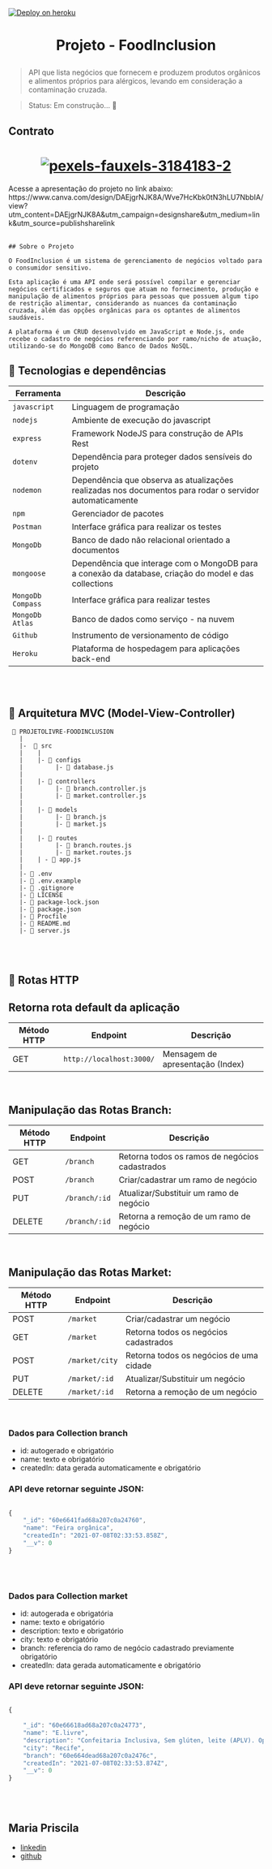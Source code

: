 [![Deploy on heroku](https://img.shields.io/badge/deploy-heroku.com-blueviolet)](https://foodinclusion.herokuapp.com/) 

<h1 align="center">
  <p align="center">Projeto - FoodInclusion<p>
</h1>

> API que lista negócios que fornecem e produzem produtos orgânicos e alimentos próprios para alérgicos, levando em consideração a contaminação cruzada.

> Status: Em construção... 🚧  

## Contrato
<h1 align="center">
<a href="https://ibb.co/TPgTqnR"><img src="https://i.ibb.co/5sR9xzv/pexels-fauxels-3184183-2.jpg" alt="pexels-fauxels-3184183-2" border="0"></a>
</h1>
Acesse a apresentação do projeto no link abaixo: 
https://www.canva.com/design/DAEjgrNJK8A/Wve7HcKbk0tN3hLU7NbbIA/view?utm_content=DAEjgrNJK8A&utm_campaign=designshare&utm_medium=link&utm_source=publishsharelink

<br>
<br>

```
## Sobre o Projeto

O FoodInclusion é um sistema de gerenciamento de negócios voltado para o consumidor sensitivo.

Esta aplicação é uma API onde será possível compilar e gerenciar negócios certificados e seguros que atuam no fornecimento, produção e manipulação de alimentos próprios para pessoas que possuem algum tipo de restrição alimentar, considerando as nuances da contaminação cruzada, além das opções orgânicas para os optantes de alimentos saudáveis. 

A plataforma é um CRUD desenvolvido em JavaScript e Node.js, onde recebe o cadastro de negócios referenciando por ramo/nicho de atuação, utilizando-se do MongoDB como Banco de Dados NoSQL.  
```
 ## 🚀 **Tecnologias e dependências**
| Ferramenta | Descrição |
| --- | --- |
| `javascript` | Linguagem de programação |
| `nodejs` | Ambiente de execução do javascript |
| `express` | Framework NodeJS para construção de APIs Rest |
| `dotenv` | Dependência para proteger dados sensíveis do projeto|
| `nodemon` | Dependência que observa as atualizações realizadas nos documentos para rodar o servidor automaticamente|
| `npm` | Gerenciador de pacotes|
|`Postman ` | Interface gráfica para realizar os testes|
| `MongoDb` | Banco de dado não relacional orientado a documentos|
| `mongoose` | Dependência que interage com o MongoDB para a conexão da database, criação do model e das collections|
| `MongoDb Compass` | Interface gráfica para realizar testes|
| `MongoDb Atlas`| Banco de dados como serviço - na nuvem |
|`Github` | Instrumento de versionamento de código|
|`Heroku` |  Plataforma de hospedagem para aplicações back-end |

<br>
<br>

## 📁 Arquitetura MVC (Model-View-Controller)

```
 📁 PROJETOLIVRE-FOODINCLUSION
   |
   |-  📁 src
   |    |
   |    |- 📁 configs
   |         |- 📄 database.js
   |
   |    |- 📁 controllers
   |         |- 📄 branch.controller.js
   |         |- 📄 market.controller.js
   |
   |    |- 📁 models
   |         |- 📄 branch.js
   |         |- 📄 market.js
   |
   |    |- 📁 routes
   |         |- 📄 branch.routes.js 
   |         |- 📄 market.routes.js 
   |    | - 📄 app.js
   |
   |- 📄 .env
   |- 📄 .env.example
   |- 📄 .gitignore
   |- 📄 LICENSE
   |- 📄 package-lock.json
   |- 📄 package.json
   |- 📄 Procfile
   |- 📄 README.md
   |- 📄 server.js

```

<br>
<br>

## 🎯 **Rotas HTTP**

## Retorna rota default da aplicação

| Método HTTP  | Endpoint                     | Descrição                            |
| ------------ | ---------------------------- | ------------------------------------ |
| GET          | `http://localhost:3000/`     |  Mensagem de apresentação (Index)    |             |

<br>

## Manipulação das Rotas Branch:

| Método HTTP  | Endpoint               | Descrição                                         |
| ------------ | ---------------------- | ------------------------------------------------- |
| GET          | `/branch`              | Retorna todos os ramos de negócios cadastrados    |
| POST         | `/branch`              | Criar/cadastrar um ramo de negócio                |
| PUT          | `/branch/:id`          | Atualizar/Substituir um ramo de negócio           |
| DELETE       | `/branch/:id`          | Retorna a remoção de um ramo de negócio           |

<br>

## Manipulação das Rotas Market:


| Método HTTP  | Endpoint               | Descrição                                         |
| ------------ | ---------------------- | ------------------------------------------------- |
| POST         | `/market`              | Criar/cadastrar um negócio                        |
| GET          | `/market`              | Retorna todos os negócios cadastrados             |
| POST         | `/market/city`         | Retorna todos os negócios de uma cidade           |
| PUT          | `/market/:id`          | Atualizar/Substituir um negócio                   |
| DELETE       | `/market/:id`          | Retorna a remoção de um negócio                   |

<br>

### Dados para Collection branch

- id: autogerado e obrigatório
- name: texto e obrigatório
- createdIn: data gerada automaticamente e obrigatório
### API deve retornar seguinte JSON:

```jsx

{
    "_id": "60e6641fad68a207c0a24760",
    "name": "Feira orgânica",
    "createdIn": "2021-07-08T02:33:53.858Z",
    "__v": 0
}

```
<br>
<br>

### Dados para Collection market

- id: autogerada e obrigatória
- name: texto e obrigatório
- description: texto e obrigatório 
- city: texto e obrigatório
- branch: referencia do ramo de negócio cadastrado previamente obrigatório
- createdIn: data gerada automaticamente e obrigatório

### API deve retornar seguinte JSON:

```jsx

{
    
    "_id": "60e66618ad68a207c0a24773",
    "name": "E.livre",
    "description": "Confeitaria Inclusiva, Sem glúten, leite (APLV). Opções vegan, low carb e adoçadas com frutas, controle de contaminação cruzada.",
    "city": "Recife",
    "branch": "60e664dead68a207c0a2476c",
    "createdIn": "2021-07-08T02:33:53.874Z",
    "__v": 0
}

```
<br>
<br>

## Maria Priscila
- [linkedin](https://www.linkedin.com/in/maria-priscila-c/)
- [github](https://github.com/PrisRocha)
```
